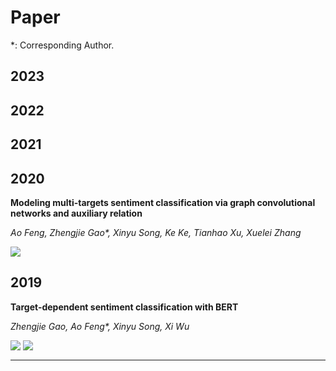 # Paper

\*: Corresponding Author.

## 2023

## 2022

## 2021

## 2020

**Modeling multi-targets sentiment classification via graph convolutional networks and auxiliary relation**

_Ao Feng, Zhengjie Gao\*, Xinyu Song, Ke Ke, Tianhao Xu, Xuelei Zhang_

<div style='display: flex'><a href="https://digitalcommons.cwu.edu/cotsfac/382/"><img src="https://img.shields.io/badge/Paper-Journal-brightgreen" /></a> </div>


## 2019

**Target-dependent sentiment classification with BERT**

_Zhengjie Gao, Ao Feng\*, Xinyu Song, Xi Wu_

<div style='display: flex'><a href="https://ieeexplore.ieee.org/abstract/document/8864964/"><img src="https://img.shields.io/badge/Paper-Journal-brightgreen" /></a> &nbsp;<a href='https://github.com/gaozhengjie/TD-BERT'><img src="https://img.shields.io/badge/Code-GitHub-red" /></a></div>

---

